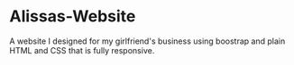 # Alissas-Website
A website I designed for my girlfriend's business using boostrap and plain HTML and CSS that is fully responsive. 
